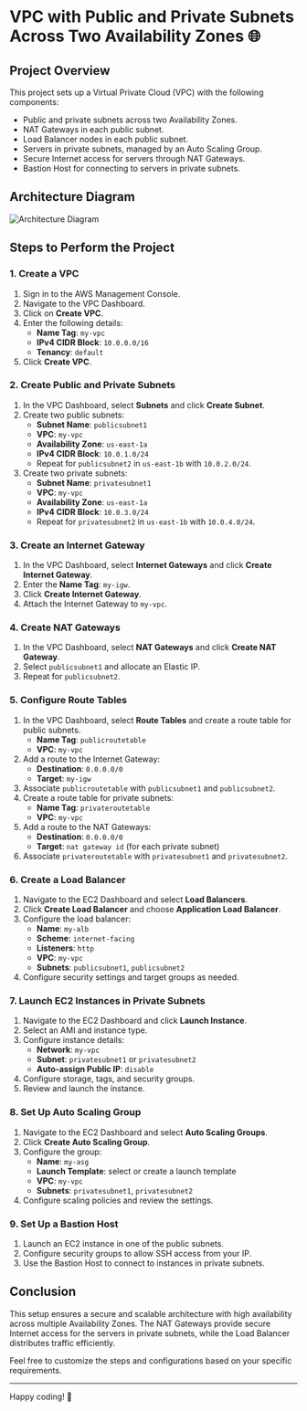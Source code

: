 # VPC with Public and Private Subnets Across Two Availability Zones 🌐

## Project Overview
This project sets up a Virtual Private Cloud (VPC) with the following components:
- Public and private subnets across two Availability Zones.
- NAT Gateways in each public subnet.
- Load Balancer nodes in each public subnet.
- Servers in private subnets, managed by an Auto Scaling Group.
- Secure Internet access for servers through NAT Gateways.
- Bastion Host for connecting to servers in private subnets.

## Architecture Diagram
![Architecture Diagram](https://example.com/architecture-diagram.png)

## Steps to Perform the Project

### 1. Create a VPC
1. Sign in to the AWS Management Console.
2. Navigate to the VPC Dashboard.
3. Click on **Create VPC**.
4. Enter the following details:
   - **Name Tag**: `my-vpc`
   - **IPv4 CIDR Block**: `10.0.0.0/16`
   - **Tenancy**: `default`
5. Click **Create VPC**.

### 2. Create Public and Private Subnets
1. In the VPC Dashboard, select **Subnets** and click **Create Subnet**.
2. Create two public subnets:
   - **Subnet Name**: `publicsubnet1`
   - **VPC**: `my-vpc`
   - **Availability Zone**: `us-east-1a`
   - **IPv4 CIDR Block**: `10.0.1.0/24`
   - Repeat for `publicsubnet2` in `us-east-1b` with `10.0.2.0/24`.
3. Create two private subnets:
   - **Subnet Name**: `privatesubnet1`
   - **VPC**: `my-vpc`
   - **Availability Zone**: `us-east-1a`
   - **IPv4 CIDR Block**: `10.0.3.0/24`
   - Repeat for `privatesubnet2` in `us-east-1b` with `10.0.4.0/24`.

### 3. Create an Internet Gateway
1. In the VPC Dashboard, select **Internet Gateways** and click **Create Internet Gateway**.
2. Enter the **Name Tag**: `my-igw`.
3. Click **Create Internet Gateway**.
4. Attach the Internet Gateway to `my-vpc`.

### 4. Create NAT Gateways
1. In the VPC Dashboard, select **NAT Gateways** and click **Create NAT Gateway**.
2. Select `publicsubnet1` and allocate an Elastic IP.
3. Repeat for `publicsubnet2`.

### 5. Configure Route Tables
1. In the VPC Dashboard, select **Route Tables** and create a route table for public subnets.
   - **Name Tag**: `publicroutetable`
   - **VPC**: `my-vpc`
2. Add a route to the Internet Gateway:
   - **Destination**: `0.0.0.0/0`
   - **Target**: `my-igw`
3. Associate `publicroutetable` with `publicsubnet1` and `publicsubnet2`.
4. Create a route table for private subnets:
   - **Name Tag**: `privateroutetable`
   - **VPC**: `my-vpc`
5. Add a route to the NAT Gateways:
   - **Destination**: `0.0.0.0/0`
   - **Target**: `nat gateway id` (for each private subnet)
6. Associate `privateroutetable` with `privatesubnet1` and `privatesubnet2`.

### 6. Create a Load Balancer
1. Navigate to the EC2 Dashboard and select **Load Balancers**.
2. Click **Create Load Balancer** and choose **Application Load Balancer**.
3. Configure the load balancer:
   - **Name**: `my-alb`
   - **Scheme**: `internet-facing`
   - **Listeners**: `http`
   - **VPC**: `my-vpc`
   - **Subnets**: `publicsubnet1`, `publicsubnet2`
4. Configure security settings and target groups as needed.

### 7. Launch EC2 Instances in Private Subnets
1. Navigate to the EC2 Dashboard and click **Launch Instance**.
2. Select an AMI and instance type.
3. Configure instance details:
   - **Network**: `my-vpc`
   - **Subnet**: `privatesubnet1` or `privatesubnet2`
   - **Auto-assign Public IP**: `disable`
4. Configure storage, tags, and security groups.
5. Review and launch the instance.

### 8. Set Up Auto Scaling Group
1. Navigate to the EC2 Dashboard and select **Auto Scaling Groups**.
2. Click **Create Auto Scaling Group**.
3. Configure the group:
   - **Name**: `my-asg`
   - **Launch Template**: select or create a launch template
   - **VPC**: `my-vpc`
   - **Subnets**: `privatesubnet1`, `privatesubnet2`
4. Configure scaling policies and review the settings.

### 9. Set Up a Bastion Host
1. Launch an EC2 instance in one of the public subnets.
2. Configure security groups to allow SSH access from your IP.
3. Use the Bastion Host to connect to instances in private subnets.

## Conclusion
This setup ensures a secure and scalable architecture with high availability across multiple Availability Zones. The NAT Gateways provide secure Internet access for the servers in private subnets, while the Load Balancer distributes traffic efficiently.

Feel free to customize the steps and configurations based on your specific requirements.

---

Happy coding! 🚀
